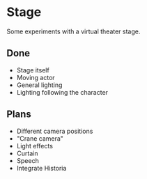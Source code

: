 # Stage
Some experiments with a virtual theater stage.

## Done
- Stage itself
- Moving actor
- General lighting
- Lighting following the character

## Plans
- Different camera positions
- "Crane camera"
- Light effects
- Curtain
- Speech
- Integrate Historia